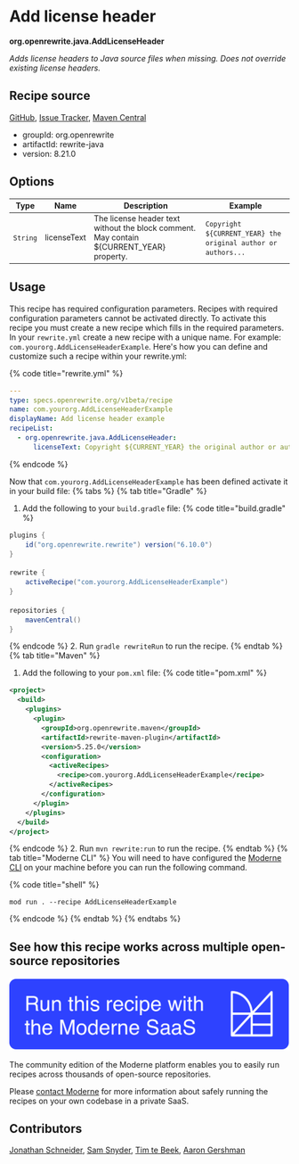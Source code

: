 # Add license header

**org.openrewrite.java.AddLicenseHeader**

_Adds license headers to Java source files when missing. Does not override existing license headers._

## Recipe source

[GitHub](https://github.com/openrewrite/rewrite/blob/main/rewrite-java/src/main/java/org/openrewrite/java/AddLicenseHeader.java), [Issue Tracker](https://github.com/openrewrite/rewrite/issues), [Maven Central](https://central.sonatype.com/artifact/org.openrewrite/rewrite-java/8.21.0/jar)

* groupId: org.openrewrite
* artifactId: rewrite-java
* version: 8.21.0

## Options

| Type | Name | Description | Example |
| -- | -- | -- | -- |
| `String` | licenseText | The license header text without the block comment. May contain ${CURRENT_YEAR} property. | `Copyright ${CURRENT_YEAR} the original author or authors...` |


## Usage

This recipe has required configuration parameters. Recipes with required configuration parameters cannot be activated directly. To activate this recipe you must create a new recipe which fills in the required parameters. In your `rewrite.yml` create a new recipe with a unique name. For example: `com.yourorg.AddLicenseHeaderExample`.
Here's how you can define and customize such a recipe within your rewrite.yml:

{% code title="rewrite.yml" %}
```yaml
---
type: specs.openrewrite.org/v1beta/recipe
name: com.yourorg.AddLicenseHeaderExample
displayName: Add license header example
recipeList:
  - org.openrewrite.java.AddLicenseHeader:
      licenseText: Copyright ${CURRENT_YEAR} the original author or authors...
```
{% endcode %}

Now that `com.yourorg.AddLicenseHeaderExample` has been defined activate it in your build file:
{% tabs %}
{% tab title="Gradle" %}
1. Add the following to your `build.gradle` file:
{% code title="build.gradle" %}
```groovy
plugins {
    id("org.openrewrite.rewrite") version("6.10.0")
}

rewrite {
    activeRecipe("com.yourorg.AddLicenseHeaderExample")
}

repositories {
    mavenCentral()
}
```
{% endcode %}
2. Run `gradle rewriteRun` to run the recipe.
{% endtab %}
{% tab title="Maven" %}
1. Add the following to your `pom.xml` file:
{% code title="pom.xml" %}
```xml
<project>
  <build>
    <plugins>
      <plugin>
        <groupId>org.openrewrite.maven</groupId>
        <artifactId>rewrite-maven-plugin</artifactId>
        <version>5.25.0</version>
        <configuration>
          <activeRecipes>
            <recipe>com.yourorg.AddLicenseHeaderExample</recipe>
          </activeRecipes>
        </configuration>
      </plugin>
    </plugins>
  </build>
</project>
```
{% endcode %}
2. Run `mvn rewrite:run` to run the recipe.
{% endtab %}
{% tab title="Moderne CLI" %}
You will need to have configured the [Moderne CLI](https://docs.moderne.io/moderne-cli/cli-intro) on your machine before you can run the following command.

{% code title="shell" %}
```shell
mod run . --recipe AddLicenseHeaderExample
```
{% endcode %}
{% endtab %}
{% endtabs %}

## See how this recipe works across multiple open-source repositories

[![Moderne Link Image](/.gitbook/assets/ModerneRecipeButton.png)](https://app.moderne.io/recipes/org.openrewrite.java.AddLicenseHeader)

The community edition of the Moderne platform enables you to easily run recipes across thousands of open-source repositories.

Please [contact Moderne](https://moderne.io/product) for more information about safely running the recipes on your own codebase in a private SaaS.

## Contributors
[Jonathan Schneider](mailto:jkschneider@gmail.com), [Sam Snyder](mailto:sam@moderne.io), [Tim te Beek](mailto:tim@moderne.io), [Aaron Gershman](mailto:aegershman@gmail.com)
